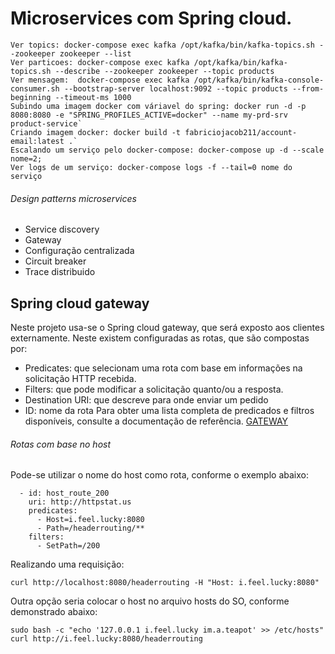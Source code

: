 # Microservices com Spring cloud.

```
Ver topics: docker-compose exec kafka /opt/kafka/bin/kafka-topics.sh --zookeeper zookeeper --list
Ver particoes: docker-compose exec kafka /opt/kafka/bin/kafka-topics.sh --describe --zookeeper zookeeper --topic products
Ver mensagem:  docker-compose exec kafka /opt/kafka/bin/kafka-console-consumer.sh --bootstrap-server localhost:9092 --topic products --from-beginning --timeout-ms 1000
Subindo uma imagem docker com váriavel do spring: docker run -d -p 8080:8080 -e "SPRING_PROFILES_ACTIVE=docker" --name my-prd-srv product-service`
Criando imagem docker: docker build -t fabriciojacob211/account-email:latest .`
Escalando um serviço pelo docker-compose: docker-compose up -d --scale nome=2;
Ver logs de um serviço: docker-compose logs -f --tail=0 nome do serviço
```

###### Design patterns microservices

- Service discovery
- Gateway
- Configuração centralizada
- Circuit breaker
- Trace distribuido

## Spring cloud gateway
Neste projeto usa-se o Spring cloud gateway, que será exposto aos clientes externamente. Neste existem configuradas as rotas, que são compostas por:
* Predicates: que selecionam uma rota com base em informações na solicitação HTTP recebida.
* Filters: que pode modificar a solicitação quanto/ou a resposta.
* Destination URI: que descreve para onde enviar um pedido
* ID: nome da rota
Para obter uma lista completa de predicados e filtros disponíveis, consulte a documentação de referência.
[GATEWAY](https://cloud.spring.io/spring-cloud-gateway/single/spring-cloud-gateway.html)

###### Rotas com base no host

Pode-se utilizar o nome do host como rota, conforme o exemplo abaixo:
```
  - id: host_route_200
    uri: http://httpstat.us
    predicates:
      - Host=i.feel.lucky:8080
      - Path=/headerrouting/**
    filters:
      - SetPath=/200
```
Realizando uma requisição:
```
curl http://localhost:8080/headerrouting -H "Host: i.feel.lucky:8080"

```
Outra opção seria colocar o host no arquivo hosts do SO, conforme demonstrado abaixo:
```
sudo bash -c "echo '127.0.0.1 i.feel.lucky im.a.teapot' >> /etc/hosts"
curl http://i.feel.lucky:8080/headerrouting
```

